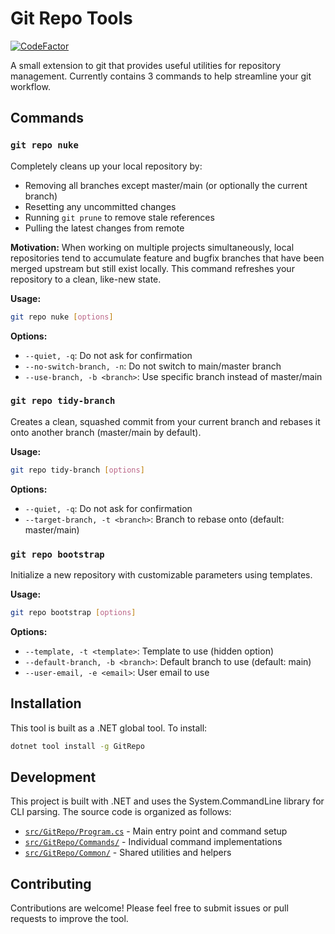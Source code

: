 # Git Repo Tools

[![CodeFactor](https://www.codefactor.io/repository/github/<secret_hidden>/git-tools/badge)](https://www.codefactor.io/repository/github/<secret_hidden>/git-tools)

A small extension to git that provides useful utilities for repository management. Currently contains 3 commands to help streamline your git workflow.

## Commands

### `git repo nuke`
Completely cleans up your local repository by:
- Removing all branches except master/main (or optionally the current branch)
- Resetting any uncommitted changes
- Running `git prune` to remove stale references
- Pulling the latest changes from remote

**Motivation:** When working on multiple projects simultaneously, local repositories tend to accumulate feature and bugfix branches that have been merged upstream but still exist locally. This command refreshes your repository to a clean, like-new state.

**Usage:**
```bash
git repo nuke [options]
```

**Options:**
- `--quiet, -q`: Do not ask for confirmation
- `--no-switch-branch, -n`: Do not switch to main/master branch
- `--use-branch, -b <branch>`: Use specific branch instead of master/main

### `git repo tidy-branch`
Creates a clean, squashed commit from your current branch and rebases it onto another branch (master/main by default).

**Usage:**
```bash
git repo tidy-branch [options]
```

**Options:**
- `--quiet, -q`: Do not ask for confirmation
- `--target-branch, -t <branch>`: Branch to rebase onto (default: master/main)

### `git repo bootstrap`
Initialize a new repository with customizable parameters using templates.

**Usage:**
```bash
git repo bootstrap [options]
```

**Options:**
- `--template, -t <template>`: Template to use (hidden option)
- `--default-branch, -b <branch>`: Default branch to use (default: main)
- `--user-email, -e <email>`: User email to use

## Installation

This tool is built as a .NET global tool. To install:

```bash
dotnet tool install -g GitRepo
```

## Development

This project is built with .NET and uses the System.CommandLine library for CLI parsing. The source code is organized as follows:

- [`src/GitRepo/Program.cs`](src/GitRepo/Program.cs) - Main entry point and command setup
- [`src/GitRepo/Commands/`](src/GitRepo/Commands/) - Individual command implementations
- [`src/GitRepo/Common/`](src/GitRepo/Common/) - Shared utilities and helpers

## Contributing

Contributions are welcome! Please feel free to submit issues or pull requests to improve the tool.
